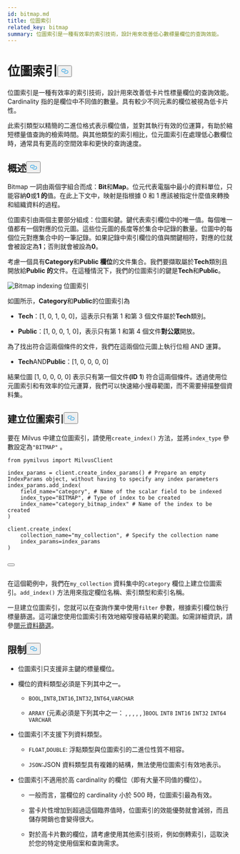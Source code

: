 ```yaml
---
id: bitmap.md
title: 位圖索引
related_key: bitmap
summary: 位圖索引是一種有效率的索引技術，設計用來改善低心數標量欄位的查詢效能。
---
```


<h1 id="BITMAP​" class="common-anchor-header">位圖索引<button data-href="#BITMAP​" class="anchor-icon" translate="no">
      <svg translate="no"
        aria-hidden="true"
        focusable="false"
        height="20"
        version="1.1"
        viewBox="0 0 16 16"
        width="16"
      >
        <path
          fill="#0092E4"
          fill-rule="evenodd"
          d="M4 9h1v1H4c-1.5 0-3-1.69-3-3.5S2.55 3 4 3h4c1.45 0 3 1.69 3 3.5 0 1.41-.91 2.72-2 3.25V8.59c.58-.45 1-1.27 1-2.09C10 5.22 8.98 4 8 4H4c-.98 0-2 1.22-2 2.5S3 9 4 9zm9-3h-1v1h1c1 0 2 1.22 2 2.5S13.98 12 13 12H9c-.98 0-2-1.22-2-2.5 0-.83.42-1.64 1-2.09V6.25c-1.09.53-2 1.84-2 3.25C6 11.31 7.55 13 9 13h4c1.45 0 3-1.69 3-3.5S14.5 6 13 6z"
        ></path>
      </svg>
    </button></h1><p>位圖索引是一種有效率的索引技術，設計用來改善低卡片性標量欄位的查詢效能。Cardinality 指的是欄位中不同值的數量。具有較少不同元素的欄位被視為低卡片性。</p>
<p>此索引類型以精簡的二進位格式表示欄位值，並對其執行有效的位運算，有助於縮短標量值查詢的檢索時間。與其他類型的索引相比，位元圖索引在處理低心數欄位時，通常具有更高的空間效率和更快的查詢速度。</p>
<h2 id="Overview" class="common-anchor-header">概述<button data-href="#Overview" class="anchor-icon" translate="no">
      <svg translate="no"
        aria-hidden="true"
        focusable="false"
        height="20"
        version="1.1"
        viewBox="0 0 16 16"
        width="16"
      >
        <path
          fill="#0092E4"
          fill-rule="evenodd"
          d="M4 9h1v1H4c-1.5 0-3-1.69-3-3.5S2.55 3 4 3h4c1.45 0 3 1.69 3 3.5 0 1.41-.91 2.72-2 3.25V8.59c.58-.45 1-1.27 1-2.09C10 5.22 8.98 4 8 4H4c-.98 0-2 1.22-2 2.5S3 9 4 9zm9-3h-1v1h1c1 0 2 1.22 2 2.5S13.98 12 13 12H9c-.98 0-2-1.22-2-2.5 0-.83.42-1.64 1-2.09V6.25c-1.09.53-2 1.84-2 3.25C6 11.31 7.55 13 9 13h4c1.45 0 3-1.69 3-3.5S14.5 6 13 6z"
        ></path>
      </svg>
    </button></h2><p>Bitmap 一詞由兩個字組合而成：<strong>Bit</strong>和<strong>Map</strong>。位元代表電腦中最小的資料單位，只能容納<strong>0</strong>或<strong>1 的</strong>值。在此上下文中，映射是指根據 0 和 1 應該被指定什麼值來轉換和組織資料的過程。</p>
<p>位圖索引由兩個主要部分組成：位圖和鍵。鍵代表索引欄位中的唯一值。每個唯一值都有一個對應的位元圖。這些位元圖的長度等於集合中記錄的數量。位圖中的每個位元對應集合中的一筆記錄。如果記錄中索引欄位的值與關鍵相符，對應的位就會被設定為<strong>1</strong>；否則就會被設為<strong>0</strong>。</p>
<p>考慮一個具有<strong>Category</strong>和<strong>Public 欄位</strong>的文件集合。我們要擷取屬於<strong>Tech</strong>類別且開放給<strong>Public 的</strong>文件。在這種情況下，我們的位圖索引的鍵是<strong>Tech</strong>和<strong>Public</strong>。</p>
<p>
  
   <span class="img-wrapper"> <img translate="no" src="/docs/v2.5.x/assets/bitmap.png" alt="Bitmap indexing" class="doc-image" id="bitmap-indexing" />
   </span> <span class="img-wrapper"> <span>位圖索引</span> </span></p>
<p>如圖所示，<strong>Category</strong>和<strong>Public</strong>的位圖索引為</p>
<ul>
<li><p><strong>Tech</strong>：[1, 0, 1, 0, 0]，這表示只有第 1 和第 3 個文件屬於<strong>Tech</strong>類別。</p></li>
<li><p><strong>Public</strong>：[1, 0, 0, 1, 0]，表示只有第 1 和第 4 個文件<strong>對公眾</strong>開放。</p></li>
</ul>
<p>為了找出符合這兩個條件的文件，我們在這兩個位元圖上執行位相 AND 運算。</p>
<ul>
<li><strong>Tech</strong>AND<strong>Public</strong>：[1, 0, 0, 0, 0]</li>
</ul>
<p>結果位圖 [1, 0, 0, 0, 0] 表示只有第一個文件<strong>(ID</strong> <strong>1</strong>) 符合這兩個條件。透過使用位元圖索引和有效率的位元運算，我們可以快速縮小搜尋範圍，而不需要掃描整個資料集。</p>
<h2 id="Create-a-bitmap-index" class="common-anchor-header">建立位圖索引<button data-href="#Create-a-bitmap-index" class="anchor-icon" translate="no">
      <svg translate="no"
        aria-hidden="true"
        focusable="false"
        height="20"
        version="1.1"
        viewBox="0 0 16 16"
        width="16"
      >
        <path
          fill="#0092E4"
          fill-rule="evenodd"
          d="M4 9h1v1H4c-1.5 0-3-1.69-3-3.5S2.55 3 4 3h4c1.45 0 3 1.69 3 3.5 0 1.41-.91 2.72-2 3.25V8.59c.58-.45 1-1.27 1-2.09C10 5.22 8.98 4 8 4H4c-.98 0-2 1.22-2 2.5S3 9 4 9zm9-3h-1v1h1c1 0 2 1.22 2 2.5S13.98 12 13 12H9c-.98 0-2-1.22-2-2.5 0-.83.42-1.64 1-2.09V6.25c-1.09.53-2 1.84-2 3.25C6 11.31 7.55 13 9 13h4c1.45 0 3-1.69 3-3.5S14.5 6 13 6z"
        ></path>
      </svg>
    </button></h2><p>要在 Milvus 中建立位圖索引，請使用<code translate="no">create_index()</code> 方法，並將<code translate="no">index_type</code> 參數設定為<code translate="no">&quot;BITMAP&quot;</code> 。</p>
<pre><code translate="no" class="language-python"><span class="hljs-keyword">from</span> pymilvus <span class="hljs-keyword">import</span> MilvusClient​
​
index_params = client.create_index_params() <span class="hljs-comment"># Prepare an empty IndexParams object, without having to specify any index parameters​</span>
index_params.add_index(​
    field_name=<span class="hljs-string">&quot;category&quot;</span>, <span class="hljs-comment"># Name of the scalar field to be indexed​</span>
    index_type=<span class="hljs-string">&quot;BITMAP&quot;</span>, <span class="hljs-comment"># Type of index to be created​</span>
    index_name=<span class="hljs-string">&quot;category_bitmap_index&quot;</span> <span class="hljs-comment"># Name of the index to be created​</span>
)​
​
client.create_index(​
    collection_name=<span class="hljs-string">&quot;my_collection&quot;</span>, <span class="hljs-comment"># Specify the collection name​</span>
    index_params=index_params​
)​

<button class="copy-code-btn"></button></code></pre>

<p>在這個範例中，我們在<code translate="no">my_collection</code> 資料集中的<code translate="no">category</code> 欄位上建立位圖索引。<code translate="no">add_index()</code> 方法用來指定欄位名稱、索引類型和索引名稱。</p>
<p>一旦建立位圖索引，您就可以在查詢作業中使用<code translate="no">filter</code> 參數，根據索引欄位執行標量篩選。這可讓您使用位圖索引有效地縮窄搜尋結果的範圍。如需詳細資訊，請參<a href="/docs/zh-hant/v2.5.x/boolean.md">閱元資料篩選</a>。</p>
<h2 id="Limits" class="common-anchor-header">限制<button data-href="#Limits" class="anchor-icon" translate="no">
      <svg translate="no"
        aria-hidden="true"
        focusable="false"
        height="20"
        version="1.1"
        viewBox="0 0 16 16"
        width="16"
      >
        <path
          fill="#0092E4"
          fill-rule="evenodd"
          d="M4 9h1v1H4c-1.5 0-3-1.69-3-3.5S2.55 3 4 3h4c1.45 0 3 1.69 3 3.5 0 1.41-.91 2.72-2 3.25V8.59c.58-.45 1-1.27 1-2.09C10 5.22 8.98 4 8 4H4c-.98 0-2 1.22-2 2.5S3 9 4 9zm9-3h-1v1h1c1 0 2 1.22 2 2.5S13.98 12 13 12H9c-.98 0-2-1.22-2-2.5 0-.83.42-1.64 1-2.09V6.25c-1.09.53-2 1.84-2 3.25C6 11.31 7.55 13 9 13h4c1.45 0 3-1.69 3-3.5S14.5 6 13 6z"
        ></path>
      </svg>
    </button></h2><ul>
<li><p>位圖索引只支援非主鍵的標量欄位。</p></li>
<li><p>欄位的資料類型必須是下列其中之一。</p>
<ul>
<li><p><code translate="no">BOOL</code>,<code translate="no">INT8</code>,<code translate="no">INT16</code>,<code translate="no">INT32</code>,<code translate="no">INT64</code>,<code translate="no">VARCHAR</code></p></li>
<li><p><code translate="no">ARRAY</code> (元素必須是下列其中之一： , , , , , )<code translate="no">BOOL</code> <code translate="no">INT8</code> <code translate="no">INT16</code> <code translate="no">INT32</code> <code translate="no">INT64</code> <code translate="no">VARCHAR</code></p></li>
</ul></li>
<li><p>位圖索引不支援下列資料類型。</p>
<ul>
<li><p><code translate="no">FLOAT</code>,<code translate="no">DOUBLE</code>: 浮點類型與位圖索引的二進位性質不相容。</p></li>
<li><p><code translate="no">JSON</code>:JSON 資料類型具有複雜的結構，無法使用位圖索引有效地表示。</p></li>
</ul></li>
<li><p>位圖索引不適用於高 cardinality 的欄位（即有大量不同值的欄位）。</p>
<ul>
<li><p>一般而言，當欄位的 cardinality 小於 500 時，位圖索引最為有效。</p></li>
<li><p>當卡片性增加到超過這個臨界值時，位圖索引的效能優勢就會減弱，而且儲存開銷也會變得很大。</p></li>
<li><p>對於高卡片數的欄位，請考慮使用其他索引技術，例如倒轉索引，這取決於您的特定使用個案和查詢需求。</p></li>
</ul></li>
</ul>
